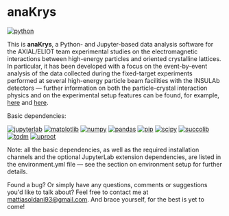 # anaKrys

[![python](https://img.shields.io/badge/python-3-blue.svg)](https://www.python.org/)

This is **anaKrys**, a Python- and Jupyter-based data analysis software for the AXIAL/ELIOT team experimental studies on the electromagnetic interactions between high-energy particles and oriented crystalline lattices. In particular, it has been developed with a focus on the event-by-event analysis of the data collected during the fixed-target experiments performed at several high-energy particle beam facilities with the INSULAb detectors &mdash; further information on both the particle-crystal interaction physics and on the experimental setup features can be found, for example, [here](http://cds.cern.ch/record/1353904) and [here](http://annali.unife.it/iuss/article/view/1630).

Basic dependencies:

[![jupyterlab](https://img.shields.io/badge/jupyterlab-blue.svg)](https://jupyterlab.readthedocs.io/en/stable/) [![matplotlib](https://img.shields.io/badge/matplotlib-blue.svg)](https://matplotlib.org/) [![numpy](https://img.shields.io/badge/numpy-blue.svg)](https://numpy.org/) [![pandas](https://img.shields.io/badge/pandas-blue.svg)](https://pandas.pydata.org/) [![pip](https://img.shields.io/badge/pip-blue.svg)](https://pip.pypa.io/en/stable/) [![scipy](https://img.shields.io/badge/scipy-blue.svg)](https://www.scipy.org/)  [![succolib](https://img.shields.io/badge/succolib-blue.svg)](https://github.com/mattiasoldani/succolib) [![tqdm](https://img.shields.io/badge/tqdm-blue.svg)](https://github.com/tqdm/tqdm) [![uproot](https://img.shields.io/badge/uproot-blue.svg)](https://github.com/scikit-hep/uproot) 

Note: all the basic dependencies, as well as the required installation channels and the optional JupyterLab extension dependencies, are listed in the environment.yml file &mdash; see the section on environment setup for further details.

Found a bug? Or simply have any questions, comments or suggestions you'd like to talk about? Feel free to contact me at <mattiasoldani93@gmail.com>. And brace yourself, for the best is yet to come!
